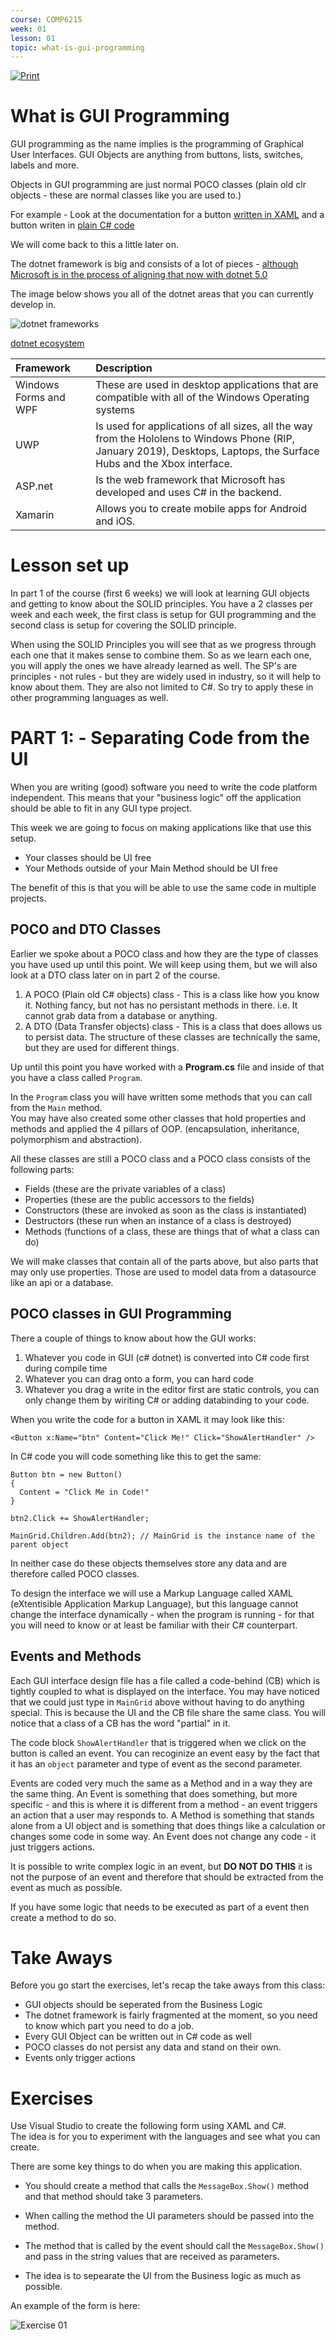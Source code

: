 ```yaml
---
course: COMP6215
week: 01
lesson: 01
topic: what-is-gui-programming
---
```


[![Print](https://img.shields.io/badge/DOWNLOAD_PDF-CLICK_HERE-blue.svg)](https://github.com/ToiOhomaiBCS/COMP6215-Course-Material/raw/master/week01/session01/readme.pdf)


# What is GUI Programming

GUI programming as the name implies is the programming of Graphical User Interfaces. GUI Objects are anything from buttons, lists, switches, labels and more.

Objects in GUI programming are just normal POCO classes (plain old clr objects - these are normal classes like you are used to.)

For example - Look at the documentation for a button [written in XAML](https://docs.microsoft.com/en-us/uwp/api/Windows.UI.Xaml.Controls.Button) and a button writen in [plain C# code](https://support.microsoft.com/en-us/help/319266/how-to-programmatically-add-controls-to-windows-forms-at-run-time-by-u)

We will come back to this a little later on.

The dotnet framework is big and consists of a lot of pieces - [although Microsoft is in the process of aligning that now with dotnet 5.0](https://devblogs.microsoft.com/dotnet/introducing-net-5/)

The image below shows you all of the dotnet areas that you can currently develop in.

![dotnet frameworks](../../images/dotnet-frameworks.jpg)

[dotnet ecosystem](https://www.altexsoft.com/blog/engineering/the-good-and-the-bad-of-net-framework-programming/)

| Framework	| Description |
| :--- | :--- |
| Windows Forms and WPF	| These are used in desktop applications that are compatible with all of the Windows Operating systems |
| UWP	| Is used for applications of all sizes, all the way from the Hololens to Windows Phone (RIP, January 2019), Desktops, Laptops, the Surface Hubs and the Xbox interface. | 
| ASP.net	| Is the web framework that Microsoft has developed and uses C# in the backend. |
| Xamarin	| Allows you to create mobile apps for Android and iOS.|

# Lesson set up

In part 1 of the course (first 6 weeks) we will look at learning GUI objects and getting to know about the SOLID principles. You have a 2 classes per week and each week, the first class is setup for GUI programming and the second class is setup for covering the SOLID principle.

When using the SOLID Principles you will see that as we progress through each one that it makes sense to combine them. So as we learn each one, you will apply the ones we have already learned as well. The SP's are principles - not rules - but they are widely used in industry, so it will help to know about them. They are also not limited to C#. So try to apply these in other programming languages as well.

# PART 1: - Separating Code from the UI

When you are writing (good) software you need to write the code platform independent. This means that your "business logic" off the application should be able to fit in any GUI type project.

This week we are going to focus on making applications like that use this setup.

* Your classes should be UI free
* Your Methods outside of your Main Method should be UI free

The benefit of this is that you will be able to use the same code in multiple projects.

## POCO and DTO Classes

Earlier we spoke about a POCO class and how they are the type of classes you have used up until this point. We will keep using them, but we will also look at a DTO class later on in part 2 of the course.

1. A POCO (Plain old C# objects) class - This is a class like how you know it. Nothing fancy, but not has no persistant methods in there. i.e. It cannot grab data from a database or anything.
2. A DTO (Data Transfer objects) class - This is a class that does allows us to persist data. The structure of these classes are technically the same, but they are used for different things.

Up until this point you have worked with a **Program.cs** file and inside of that you have a class called `Program`.

In the `Program` class you will have written some methods that you can call from the `Main` method.  
You may have also created some other classes that hold properties and methods and applied the 4 pillars of OOP.
(encapsulation, inheritance, polymorphism and abstraction).

All these classes are still a POCO class and a POCO class consists of the following parts:

* Fields (these are the private variables of a class)
* Properties (these are the public accessors to the fields)
* Constructors (these are invoked as soon as the class is instantiated)
* Destructors (these run when an instance of a class is destroyed)
* Methods (functions of a class, these are things that of what a class can do)

We will make classes that contain all of the parts above, but also parts that may only use properties. Those are used to model data from a datasource like an api or a database.

## POCO classes in GUI Programming

There a couple of things to know about how the GUI works:

1. Whatever you code in GUI (c# dotnet) is converted into C# code first during compile time
2. Whatever you can drag onto a form, you can hard code
3. Whatever you drag a write in the editor first are static controls, you can only change them by wiriting C# or adding databinding to your code.

When you write the code for a button in XAML it may look like this:

```
<Button x:Name="btn" Content="Click Me!" Click="ShowAlertHandler" />
```

In C# code you will code something like this to get the same:

```
Button btn = new Button() 
{
  Content = "Click Me in Code!"
}

btn2.Click += ShowAlertHandler;

MainGrid.Children.Add(btn2); // MainGrid is the instance name of the parent object

```
In neither case do these objects themselves store any data and are therefore called POCO classes.

To design the interface we will use a Markup Language called XAML (eXtentisible Application Markup Language), but this language cannot change the interface dynamically - when the program is running - for that you will need to know or at least be familiar with their C# counterpart.

## Events and Methods

Each GUI interface design file has a file called a code-behind (CB) which is tightly coupled to what is displayed on the interface. You may have noticed that we could just type in `MainGrid` above without having to do anything special. This is because the UI and the CB file share the same class. You will notice that a class of a CB has the word "partial" in it.

The code block `ShowAlertHandler` that is triggered when we click on the button is called an event. You can recoginize an event easy by the fact that it has an `object` parameter and type of event as the second parameter.

Events are coded very much the same as a Method and in a way they are the same thing. An Event is something that does something, but more specific - and this is where it is different from a method - an event triggers an action that a user may responds to. A Method is something that stands alone from a UI object and is something that does things like a calculation or changes some code in some way. An Event does not change any code - it just triggers actions.

It is possible to write complex logic in an event, but **DO NOT DO THIS** it is not the purpose of an event and therefore that should be extracted from the event as much as possible.

If you have some logic that needs to be executed as part of a event then create a method to do so.

# Take Aways

Before you go start the exercises, let's recap the take aways from this class:

* GUI objects should be seperated from the Business Logic
* The dotnet framework is fairly fragmented at the moment, so you need to know which part you need to do a job.
* Every GUI Object can be written out in C# code as well
* POCO classes do not persist any data and stand on their own.
* Events only trigger actions



# Exercises

Use Visual Studio to create the following form using XAML and C#.  
The idea is for you to experiment with the languages and see what you can create.  

There are some key things to do when you are making this application.

* You should create a method that calls the `MessageBox.Show()` method and that method should take 3 parameters.

* When calling the method the UI parameters should be passed into the method.
* The method that is called by the event should call the `MessageBox.Show()` and pass in the string values that are received as parameters.
* The idea is to sepearate the UI from the Business logic as much as possible.

An example of the form is here:

![Exercise 01](../../images/6215-exercise-01.png)